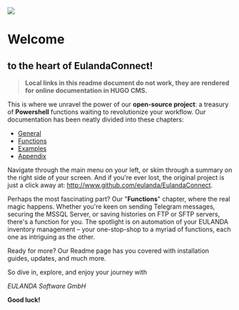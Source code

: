 ![](/home.png)

# Welcome 

## to the heart of **EulandaConnect**! 

> **Local links in this readme document do not work, they are rendered for online documentation in HUGO CMS.**

This is where we unravel the power of our **open-source project**: a treasury of **Powershell** functions waiting to revolutionize your workflow. Our documentation has been neatly divided into these chapters:

- [General](/docs/General)
- [Functions](/docs/Functions)
- [Examples](/docs/Examples)
- [Appendix](/docs/Appendix)

Navigate through the main menu on your left, or skim through a summary on the right side of your screen. And if you're ever lost, the original project is just a click away at: http://www.github.com/eulanda/EulandaConnect.

Perhaps the most fascinating part? Our "**Functions**" chapter, where the real magic happens. Whether you're keen on sending Telegram messages, securing the MSSQL Server, or saving histories on FTP or SFTP servers, there's a function for you. The spotlight is on automation of your EULANDA inventory management – your one-stop-shop to a myriad of functions, each one as intriguing as the other.

Ready for more? Our Readme page has you covered with installation guides, updates, and much more.

So dive in, explore, and enjoy your journey with 

*EULANDA Software GmbH*

**Good luck!**

